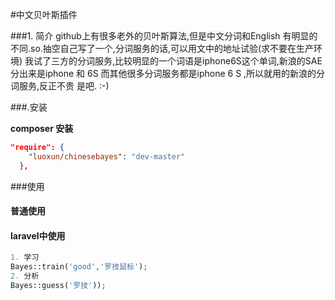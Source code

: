 #中文贝叶斯插件

###1. 简介
github上有很多老外的贝叶斯算法,但是中文分词和English 有明显的不同.so.抽空自己写了一个,分词服务的话,可以用文中的地址试验(求不要在生产环境) 我试了三方的分词服务,比较明显的一个词语是iphone6S这个单词,新浪的SAE分出来是iphone 和 6S 而其他很多分词服务都是iphone 6 S ,所以就用的新浪的分词服务,反正不贵 是吧.
	:-)
	

###.安装


**composer 安装**

```json
"require": {
    "luoxun/chinesebayes": "dev-master"
  },
```

###使用
#### 普通使用
 
#### laravel中使用
```php 
1. 学习
Bayes::train('good','罗技鼠标');
2. 分析
Bayes::guess('罗技'));
 
```

